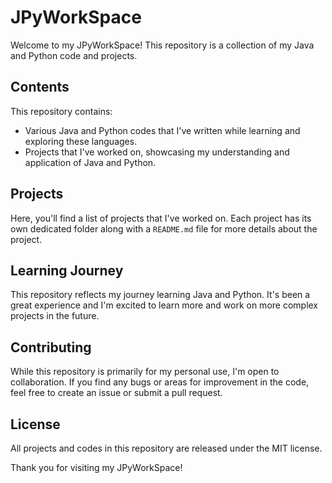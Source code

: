 # JPyWorkSpace

Welcome to my JPyWorkSpace! This repository is a collection of my Java and Python code and projects.

## Contents

This repository contains:

- Various Java and Python codes that I've written while learning and exploring these languages.
- Projects that I've worked on, showcasing my understanding and application of Java and Python.

## Projects

Here, you'll find a list of projects that I've worked on. Each project has its own dedicated folder along with a `README.md` file for more details about the project.

## Learning Journey

This repository reflects my journey learning Java and Python. It's been a great experience and I'm excited to learn more and work on more complex projects in the future.

## Contributing

While this repository is primarily for my personal use, I'm open to collaboration. If you find any bugs or areas for improvement in the code, feel free to create an issue or submit a pull request.

## License

All projects and codes in this repository are released under the MIT license.

Thank you for visiting my JPyWorkSpace!
